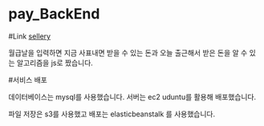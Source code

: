 # pay_BackEnd

#Link <a href=https://sellery.me/>sellery </a>

월급날을 입력하면 지금 사표내면 받을 수 있는 돈과 오늘 출근해서 받은 돈을 알 수 있는 
알고리즘을 js로 짰습니다. 


#서비스 배포 

데이터베이스는 mysql를 사용했습니다. 
서버는 ec2 uduntu를 활용해 배포했습니다. 

파일 저장은 s3를 사용했고  배포는 elasticbeanstalk 를 사용했습니다. 
